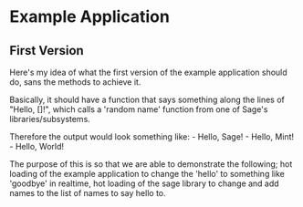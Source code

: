 # Example Application

## First Version

Here's my idea of what the first version of the example application should do, sans the methods to achieve it.

Basically, it should have a function that says something along the lines of "Hello, []!", which calls a 'random name' function from one of Sage's libraries/subsystems.

Therefore the output would look something like:
    - Hello, Sage!
    - Hello, Mint!
    - Hello, World!

The purpose of this is so that we are able to demonstrate the following; hot loading of the example application to change the 'hello' to something like 'goodbye' in realtime, hot loading of the sage library to change and add names to the list of names to say hello to.
